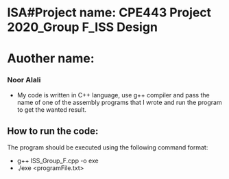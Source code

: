 # ISA#Project name: CPE443 Project 2020_Group F_ISS Design

# Auother name:
### Noor Alali 

- My code is written in C++ language, use g++ compiler and pass the name of one of the assembly programs that I wrote and run the program to get the wanted result.

## How to run the code:
The program should be executed using the following command format:
- g++ ISS_Group_F.cpp -o exe
- ./exe <programFile.txt>





